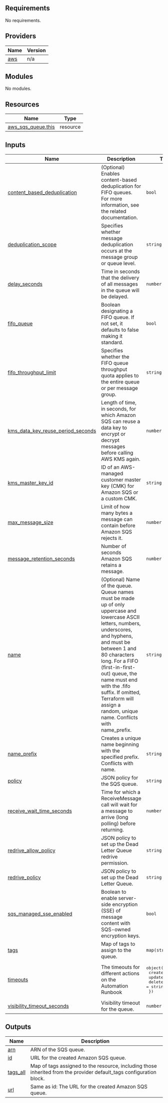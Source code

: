 <!-- BEGIN_TF_DOCS -->
## Requirements

No requirements.

## Providers

| Name | Version |
|------|---------|
| <a name="provider_aws"></a> [aws](#provider\_aws) | n/a |

## Modules

No modules.

## Resources

| Name | Type |
|------|------|
| [aws_sqs_queue.this](https://registry.terraform.io/providers/hashicorp/aws/latest/docs/resources/sqs_queue) | resource |

## Inputs

| Name | Description | Type | Default | Required |
|------|-------------|------|---------|:--------:|
| <a name="input_content_based_deduplication"></a> [content\_based\_deduplication](#input\_content\_based\_deduplication) | (Optional) Enables content-based deduplication for FIFO queues. For more information, see the related documentation. | `bool` | `null` | no |
| <a name="input_deduplication_scope"></a> [deduplication\_scope](#input\_deduplication\_scope) | Specifies whether message deduplication occurs at the message group or queue level. | `string` | `"queue"` | no |
| <a name="input_delay_seconds"></a> [delay\_seconds](#input\_delay\_seconds) | Time in seconds that the delivery of all messages in the queue will be delayed. | `number` | `0` | no |
| <a name="input_fifo_queue"></a> [fifo\_queue](#input\_fifo\_queue) | Boolean designating a FIFO queue. If not set, it defaults to false making it standard. | `bool` | `false` | no |
| <a name="input_fifo_throughput_limit"></a> [fifo\_throughput\_limit](#input\_fifo\_throughput\_limit) | Specifies whether the FIFO queue throughput quota applies to the entire queue or per message group. | `string` | `"perQueue"` | no |
| <a name="input_kms_data_key_reuse_period_seconds"></a> [kms\_data\_key\_reuse\_period\_seconds](#input\_kms\_data\_key\_reuse\_period\_seconds) | Length of time, in seconds, for which Amazon SQS can reuse a data key to encrypt or decrypt messages before calling AWS KMS again. | `number` | `300` | no |
| <a name="input_kms_master_key_id"></a> [kms\_master\_key\_id](#input\_kms\_master\_key\_id) | ID of an AWS-managed customer master key (CMK) for Amazon SQS or a custom CMK. | `string` | `null` | no |
| <a name="input_max_message_size"></a> [max\_message\_size](#input\_max\_message\_size) | Limit of how many bytes a message can contain before Amazon SQS rejects it. | `number` | `262144` | no |
| <a name="input_message_retention_seconds"></a> [message\_retention\_seconds](#input\_message\_retention\_seconds) | Number of seconds Amazon SQS retains a message. | `number` | `345600` | no |
| <a name="input_name"></a> [name](#input\_name) | (Optional) Name of the queue. Queue names must be made up of only uppercase and lowercase ASCII letters, numbers, underscores, and hyphens, and must be between 1 and 80 characters long. For a FIFO (first-in-first-out) queue, the name must end with the .fifo suffix. If omitted, Terraform will assign a random, unique name. Conflicts with name\_prefix. | `string` | `null` | no |
| <a name="input_name_prefix"></a> [name\_prefix](#input\_name\_prefix) | Creates a unique name beginning with the specified prefix. Conflicts with name. | `string` | `null` | no |
| <a name="input_policy"></a> [policy](#input\_policy) | JSON policy for the SQS queue. | `string` | `null` | no |
| <a name="input_receive_wait_time_seconds"></a> [receive\_wait\_time\_seconds](#input\_receive\_wait\_time\_seconds) | Time for which a ReceiveMessage call will wait for a message to arrive (long polling) before returning. | `number` | `0` | no |
| <a name="input_redrive_allow_policy"></a> [redrive\_allow\_policy](#input\_redrive\_allow\_policy) | JSON policy to set up the Dead Letter Queue redrive permission. | `string` | `null` | no |
| <a name="input_redrive_policy"></a> [redrive\_policy](#input\_redrive\_policy) | JSON policy to set up the Dead Letter Queue. | `string` | `null` | no |
| <a name="input_sqs_managed_sse_enabled"></a> [sqs\_managed\_sse\_enabled](#input\_sqs\_managed\_sse\_enabled) | Boolean to enable server-side encryption (SSE) of message content with SQS-owned encryption keys. | `bool` | `false` | no |
| <a name="input_tags"></a> [tags](#input\_tags) | Map of tags to assign to the queue. | `map(string)` | `null` | no |
| <a name="input_timeouts"></a> [timeouts](#input\_timeouts) | The timeouts for different actions on the Automation Runbook | <pre>object({<br/>    create = string<br/>    update = string<br/>    delete = string<br/>  })</pre> | <pre>{<br/>  "create": "3m",<br/>  "delete": "3m",<br/>  "update": "3m"<br/>}</pre> | no |
| <a name="input_visibility_timeout_seconds"></a> [visibility\_timeout\_seconds](#input\_visibility\_timeout\_seconds) | Visibility timeout for the queue. | `number` | `30` | no |

## Outputs

| Name | Description |
|------|-------------|
| <a name="output_arn"></a> [arn](#output\_arn) | ARN of the SQS queue. |
| <a name="output_id"></a> [id](#output\_id) | URL for the created Amazon SQS queue. |
| <a name="output_tags_all"></a> [tags\_all](#output\_tags\_all) | Map of tags assigned to the resource, including those inherited from the provider default\_tags configuration block. |
| <a name="output_url"></a> [url](#output\_url) | Same as id: The URL for the created Amazon SQS queue. |
<!-- END_TF_DOCS -->